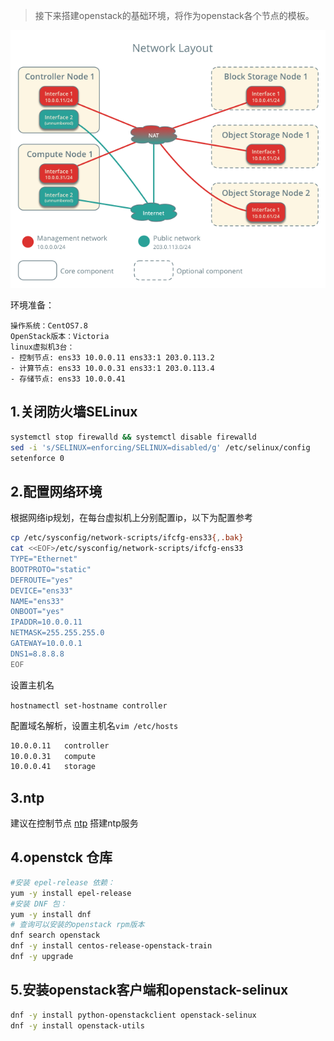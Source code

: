 

> 接下来搭建openstack的基础环境，将作为openstack各个节点的模板。

![](assets/image-20221127212220669-20230610173810-9we0my4.png)

环境准备：

```text
操作系统：CentOS7.8
OpenStack版本：Victoria
linux虚拟机3台：
- 控制节点: ens33 10.0.0.11 ens33:1 203.0.113.2
- 计算节点: ens33 10.0.0.31 ens33:1 203.0.113.4
- 存储节点: ens33 10.0.0.41
```

## 1.关闭防火墙SELinux

```bash
systemctl stop firewalld && systemctl disable firewalld
sed -i 's/SELINUX=enforcing/SELINUX=disabled/g' /etc/selinux/config
setenforce 0

```

## 2.配置网络环境

根据网络ip规划，在每台虚拟机上分别配置ip，以下为配置参考

```bash
cp /etc/sysconfig/network-scripts/ifcfg-ens33{,.bak}
cat <<EOF>/etc/sysconfig/network-scripts/ifcfg-ens33
TYPE="Ethernet"
BOOTPROTO="static"
DEFROUTE="yes"
DEVICE="ens33"
NAME="ens33"
ONBOOT="yes"
IPADDR=10.0.0.11
NETMASK=255.255.255.0
GATEWAY=10.0.0.1
DNS1=8.8.8.8
EOF
```

设置主机名

`hostnamectl set-hostname controller`

配置域名解析，设置主机名`vim /etc/hosts`

```bash
10.0.0.11   controller
10.0.0.31   compute
10.0.0.41   storage
```

## 3.ntp

建议在控制节点 [ntp](../../Linux企业服务/ntp.md) 搭建ntp服务

## 4.openstck 仓库

```bash
#安装 epel-release 依赖：
yum -y install epel-release
#安装 DNF 包：
yum -y install dnf
# 查询可以安装的openstack rpm版本
dnf search openstack
dnf -y install centos-release-openstack-train
dnf -y upgrade


```

## 5.安装openstack客户端和openstack-selinux

```bash
dnf -y install python-openstackclient openstack-selinux
dnf -y install openstack-utils

```
